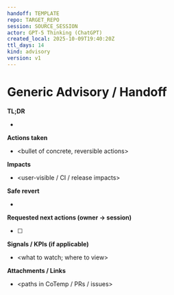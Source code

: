 ```yaml
---
handoff: TEMPLATE
repo: TARGET_REPO
session: SOURCE_SESSION
actor: GPT-5 Thinking (ChatGPT)
created_local: 2025-10-09T19:40:20Z
ttl_days: 14
kind: advisory
version: v1
---
```


# Generic Advisory / Handoff

**TL;DR**
- <one-liner outcome>

**Actions taken**
- <bullet of concrete, reversible actions>

**Impacts**
- <user-visible / CI / release impacts>

**Safe revert**
- <exact steps to undo>

**Requested next actions (owner → session)**
- [ ] <checkboxed items with owners>

**Signals / KPIs (if applicable)**
- <what to watch; where to view>

**Attachments / Links**
- <paths in CoTemp / PRs / issues>
